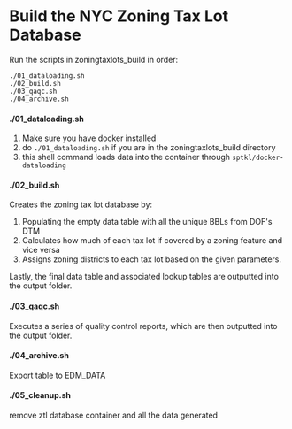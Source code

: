 # Build the NYC Zoning Tax Lot Database

Run the scripts in zoningtaxlots_build in order:
```
./01_dataloading.sh
./02_build.sh
./03_qaqc.sh
./04_archive.sh
```

#### ./01_dataloading.sh
1. Make sure you have docker installed
2. do `./01_dataloading.sh` if you are in the zoningtaxlots_build directory
3. this shell command loads data into the container through `sptkl/docker-dataloading`

#### ./02_build.sh
Creates the zoning tax lot database by:
1. Populating the empty data table with all the unique BBLs from DOF's DTM
2. Calculates how much of each tax lot if covered by a zoning feature and vice versa
3. Assigns zoning districts to each tax lot based on the given parameters.

Lastly, the final data table and associated lookup tables are outputted into the output folder.

#### ./03_qaqc.sh
Executes a series of quality control reports, which are then outputted into the output folder.

#### ./04_archive.sh
Export table to EDM_DATA

#### ./05_cleanup.sh
remove ztl database container and all the data generated